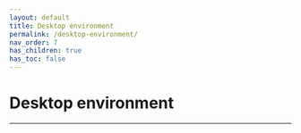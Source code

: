 ```yaml
---
layout: default
title: Desktop environment
permalink: /desktop-environment/
nav_order: 7
has_children: true
has_toc: false
---
```


# Desktop environment

---
